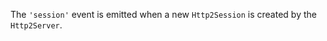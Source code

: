<!-- YAML
added: v8.4.0
-->

The `'session'` event is emitted when a new `Http2Session` is created by the
`Http2Server`.


